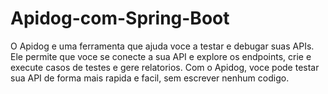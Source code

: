 # Apidog-com-Spring-Boot

O Apidog e uma ferramenta que ajuda voce a testar e debugar suas APIs. Ele permite que voce se conecte a sua API e explore os endpoints, crie e execute casos de testes e gere relatorios. Com o Apidog, voce pode testar sua API de forma mais rapida e facil, sem escrever nenhum codigo. 
